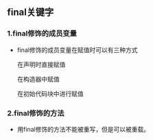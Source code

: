## final关键字

### 1.final修饰的成员变量

- final修饰的成员变量在赋值时可以有三种方式

  在声明时直接赋值

  在构造器中赋值

  在初始代码块中进行赋值

### 2.final修饰的方法

- 用final修饰的方法不能被重写，但是可以被重载。